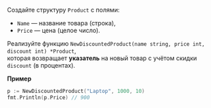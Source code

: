 Создайте структуру `Product` с полями:

- `Name` — название товара (строка),
- `Price` — цена (целое число).

Реализуйте функцию `NewDiscountedProduct(name string, price int, discount int) *Product`,  
которая возвращает **указатель** на новый товар с учётом скидки `discount` (в процентах).

**Пример**

```go
p := NewDiscountedProduct("Laptop", 1000, 10)
fmt.Println(p.Price) // 900
```
